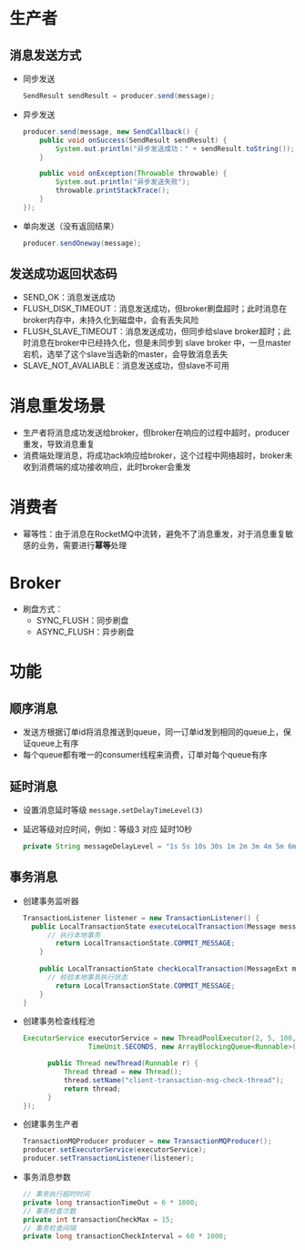 # 生产者

## 消息发送方式

- 同步发送

  ```java
  SendResult sendResult = producer.send(message);
  ```

- 异步发送

  ```java
  producer.send(message, new SendCallback() {
      public void onSuccess(SendResult sendResult) {
          System.out.println("异步发送成功：" + sendResult.toString());
      }
  
      public void onException(Throwable throwable) {
          System.out.println("异步发送失败");
          throwable.printStackTrace();
      }
  });
  ```

- 单向发送（没有返回结果）

  ```java
  producer.sendOneway(message);
  ```

## 发送成功返回状态码

- SEND_OK：消息发送成功
- FLUSH_DISK_TIMEOUT：消息发送成功，但broker刷盘超时；此时消息在broker内存中，未持久化到磁盘中，会有丢失风险
- FLUSH_SLAVE_TIMEOUT：消息发送成功，但同步给slave broker超时；此时消息在broker中已经持久化，但是未同步到 slave broker 中，一旦master宕机，选举了这个slave当选新的master，会导致消息丢失
- SLAVE_NOT_AVALIABLE：消息发送成功，但slave不可用



# 消息重发场景

- 生产者将消息成功发送给broker，但broker在响应的过程中超时，producer重发，导致消息重复
- 消费端处理消息，将成功ack响应给broker，这个过程中网络超时，broker未收到消费端的成功接收响应，此时broker会重发

# 消费者

- 幂等性：由于消息在RocketMQ中流转，避免不了消息重发，对于消息重复敏感的业务，需要进行**幂等**处理

# Broker

- 刷盘方式：
  - SYNC_FLUSH：同步刷盘
  - ASYNC_FLUSH：异步刷盘

# 功能

## 顺序消息

- 发送方根据订单id将消息推送到queue，同一订单id发到相同的queue上，保证queue上有序
- 每个queue都有唯一的consumer线程来消费，订单对每个queue有序

## 延时消息

- 设置消息延时等级 `message.setDelayTimeLevel(3)`

- 延迟等级对应时间，例如：等级3 对应 延时10秒

  ```java
  private String messageDelayLevel = "1s 5s 10s 30s 1m 2m 3m 4m 5m 6m 7m 8m 9m 10m 20m 30m 1h 2h";
  ```

## 事务消息

- 创建事务监听器

  ```java
  TransactionListener listener = new TransactionListener() {
  	public LocalTransactionState executeLocalTransaction(Message message, Object o) {
      	// 执行本地事务
          return LocalTransactionState.COMMIT_MESSAGE;
      }
      
      public LocalTransactionState checkLocalTransaction(MessageExt messageExt) {
       	// 校验本地事务执行状态
          return LocalTransactionState.COMMIT_MESSAGE;
      } 
  }
  ```

- 创建事务检查线程池

  ```java
  ExecutorService executorService = new ThreadPoolExecutor(2, 5, 100,
                  TimeUnit.SECONDS, new ArrayBlockingQueue<Runnable>(2000), new ThreadFactory() {
  
        public Thread newThread(Runnable r) {
            Thread thread = new Thread();
            thread.setName("client-transaction-msg-check-thread");
            return thread;
        }
  });
  ```

- 创建事务生产者

  ```java
  TransactionMQProducer producer = new TransactionMQProducer();
  producer.setExecutorService(executorService);
  producer.setTransactionListener(listener);
  ```

- 事务消息参数

  ```java
  // 事务执行超时时间
  private long transactionTimeOut = 6 * 1000;
  // 事务检查次数
  private int transactionCheckMax = 15;
  // 事务检查间隔
  private long transactionCheckInterval = 60 * 1000;
  ```

  